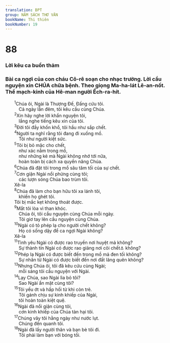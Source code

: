 ```yaml
---
translation: BPT
group: NĂM SÁCH THƠ VĂN
bookName: Thi thiên 
bookNumber: 19
---
```


<div class="title"><h1>88</h1><h3>Lời kêu ca buồn thảm</h3><h3>Bài ca ngợi của con cháu Cô-rê soạn cho nhạc trưởng. Lời cầu nguyện xin CHÚA chữa bệnh. Theo giọng Ma-ha-lát Lê-an-nốt. Thể mạch-kinh của Hê-man người Ếch-ra-hít.</h3></div>
<span class="verse thi_88_1">  <sup>1</sup>Chúa ôi, Ngài là Thượng Đế, Đấng cứu tôi.<br/>   Cả ngày lẫn đêm, tôi kêu cầu cùng Chúa.<br/></span>
<span class="verse thi_88_2">  <sup>2</sup>Xin hãy nghe lời khẩn nguyện tôi,<br/>   lắng nghe tiếng kêu xin của tôi.<br/></span>
<span class="verse thi_88_3">  <sup>3</sup>Đời tôi đầy khốn khổ, tôi hầu như sắp chết.<br/></span>
<span class="verse thi_88_4">  <sup>4</sup>Người ta nghĩ rằng tôi đang đi xuống mồ.<br/>   Tôi như người kiệt sức.<br/></span>
<span class="verse thi_88_5">  <sup>5</sup>Tôi bị bỏ mặc cho chết,<br/>   như xác nằm trong mồ,<br/>   như những kẻ mà Ngài không nhớ tới nữa,<br/>   hoàn toàn bị cách xa quyền năng Chúa.<br/></span>
<span class="verse thi_88_6">  <sup>6</sup>Chúa đã đặt tôi trong mồ sâu tăm tối của sự chết.<br/></span>
<span class="verse thi_88_7">  <sup>7</sup>Cơn giận Ngài nổi phừng cùng tôi;<br/>   các lượn sóng Chúa bao trùm tôi. <br/>  Xê-la<br/></span>
<span class="verse thi_88_8">  <sup>8</sup>Chúa đã làm cho bạn hữu tôi xa lánh tôi,<br/>   khiến họ ghét tôi.<br/>  Tôi bị mắc kẹt không thoát được.<br/></span>
<span class="verse thi_88_9">  <sup>9</sup>Mắt tôi lòa vì than khóc.<br/>   Chúa ôi, tôi cầu nguyện cùng Chúa mỗi ngày.<br/>   Tôi giơ tay lên cầu nguyện cùng Chúa.<br/></span>
<span class="verse thi_88_10">  <sup>10</sup>Ngài có tỏ phép lạ cho người chết không?<br/>   Họ có sống dậy để ca ngợi Ngài không? <br/>  Xê-la<br/></span>
<span class="verse thi_88_11">  <sup>11</sup>Tình yêu Ngài có được rao truyền nơi huyệt mả không?<br/>   Sự thành tín Ngài có được rao giảng nơi cõi chết<a data-toggle="tooltip" data-placement="bottom" title="Hay “A-ba-đôn.” Tiếng Hê-bơ-rơ nghĩa là “chết” hay “hủy diệt.” Xem Khải 9:11.">⚓</a> không?<br/></span>
<span class="verse thi_88_12">  <sup>12</sup>Phép lạ Ngài có được biết đến trong mồ mả đen tối không?<br/>   Sự nhân từ Ngài có được biết đến nơi đất lãng quên không?<br/></span>
<span class="verse thi_88_13">  <sup>13</sup>Nhưng Chúa ôi, tôi đã kêu cứu cùng Ngài;<br/>   mỗi sáng tôi cầu nguyện với Ngài.<br/></span>
<span class="verse thi_88_14">  <sup>14</sup>Lạy Chúa, sao Ngài lìa bỏ tôi?<br/>   Sao Ngài ẩn mặt cùng tôi?<br/></span>
<span class="verse thi_88_15">  <sup>15</sup>Tôi yếu ớt và hấp hối từ khi còn trẻ.<br/>   Tôi gánh chịu sự kinh khiếp của Ngài,<br/>   tôi hoàn toàn kiệt quệ.<br/></span>
<span class="verse thi_88_16">  <sup>16</sup>Ngài đã nổi giận cùng tôi,<br/>   cơn kinh khiếp của Chúa tàn hại tôi.<br/></span>
<span class="verse thi_88_17">  <sup>17</sup>Chúng vây tôi hằng ngày như nước lụt.<br/>   Chúng đến quanh tôi.<br/></span>
<span class="verse thi_88_18">  <sup>18</sup>Ngài đã lấy người thân và bạn bè tôi đi.<br/>   Tôi phải làm bạn với bóng tối.<br/></span>

